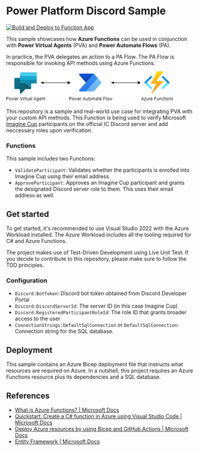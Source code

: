 # Power Platform Discord Sample
[![Build and Deploy to Function App](https://github.com/Power-Platform-Samples/Power-Platform-Discord-Sample/actions/workflows/ic-discord.yml/badge.svg)](https://github.com/Power-Platform-Samples/Power-Platform-Discord-Sample/actions/workflows/ic-discord.yml)

This sample showcases how **Azure Functions** can be used in conjunction with **Power Virtual Agents** (PVA) and **Power Automate Flows** (PA).

In practice, the PVA delegates an action to a PA Flow. The PA Flow is responsible for invoking API methods using Azure Functions.

![High-level Overview](docs/assets/flow.png)

This repository is a sample and real-world use case for integrating PVA with your custom API methods. This Function is being used to verify Microsoft [Imagine Cup](https://imaginecup.microsoft.com/en-us/Events) participants on the official IC Discord server and add neccessary roles upon verification.

### Functions
This sample includes two Functions:
- `ValidateParticipant`: Validates whether the participants is enrolled into Imagine Cup using their email address.
- `ApproveParticipant`: Approves an Imagine Cup participant and grants the designated Discord server role to them. This uses their email address as well. 

## Get started
To get started, it's recommended to use Visual Studio 2022 with the Azure Workload installed. The Azure Workload includes all the tooling required for C# and Azure Functions.

The project makes use of Test-Driven Development using Live Unit Test. If you decide to contribute to this repository, please make sure to follow the TDD principles.

### Configuration
- `Discord:BotToken`: Discord bot token obtained from Discord Developer Portal
- `Discord:DiscordServerId`: The server ID (in this case Imagine Cup)
- `Discord:RegisteredParticipantRoleId`: The role ID that grants broader access to the user
- `ConnectionStrings:DefaultSqlConnection` or `DefaultSqlConnection`: Connection string for the SQL database.
 
## Deployment
This sample contains an Azure Bicep deployment file that instructs what resources are required on Azure. In a nutshell, this project requires an Azure Functions resource plus its dependencies and a SQL database.

## References
- [What is Azure Functions? | Microsoft Docs](https://docs.microsoft.com/en-us/azure/azure-functions/functions-overview)
- [Quickstart: Create a C# function in Azure using Visual Studio Code | Microsoft Docs](https://docs.microsoft.com/en-us/azure/azure-functions/create-first-function-vs-code-csharp?tabs=in-process)
- [Deploy Azure resources by using Bicep and GitHub Actions | Microsoft Docs](https://docs.microsoft.com/en-us/learn/paths/bicep-github-actions/)
- [Entity Framework | Microsoft Docs](https://docs.microsoft.com/en-us/ef/)
